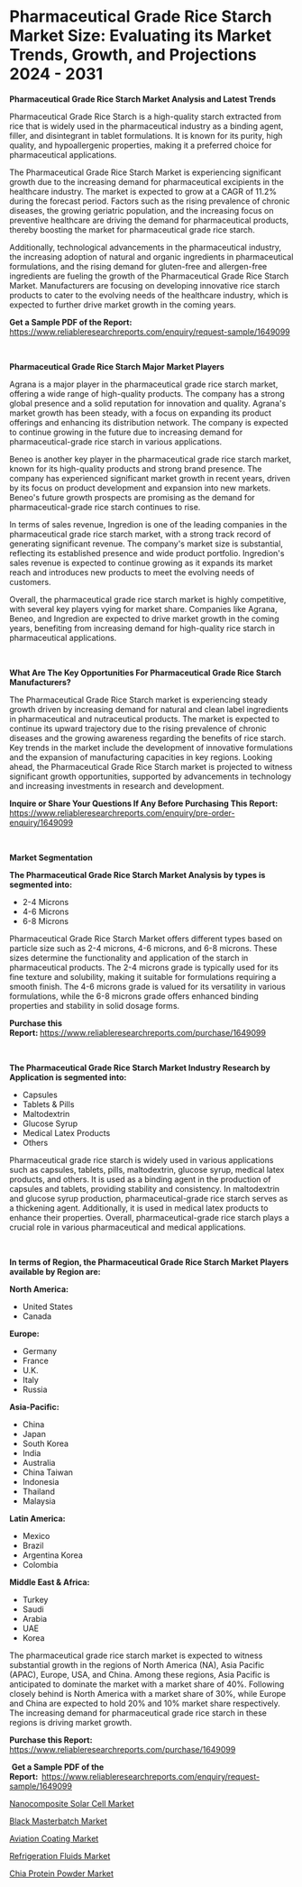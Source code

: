 <p><h1>Pharmaceutical Grade Rice Starch Market Size: Evaluating its Market Trends, Growth, and Projections 2024 - 2031</h1></p><p><strong>Pharmaceutical Grade Rice Starch Market Analysis and Latest Trends</strong></p>
<p><p>Pharmaceutical Grade Rice Starch is a high-quality starch extracted from rice that is widely used in the pharmaceutical industry as a binding agent, filler, and disintegrant in tablet formulations. It is known for its purity, high quality, and hypoallergenic properties, making it a preferred choice for pharmaceutical applications.</p><p>The Pharmaceutical Grade Rice Starch Market is experiencing significant growth due to the increasing demand for pharmaceutical excipients in the healthcare industry. The market is expected to grow at a CAGR of 11.2% during the forecast period. Factors such as the rising prevalence of chronic diseases, the growing geriatric population, and the increasing focus on preventive healthcare are driving the demand for pharmaceutical products, thereby boosting the market for pharmaceutical grade rice starch.</p><p>Additionally, technological advancements in the pharmaceutical industry, the increasing adoption of natural and organic ingredients in pharmaceutical formulations, and the rising demand for gluten-free and allergen-free ingredients are fueling the growth of the Pharmaceutical Grade Rice Starch Market. Manufacturers are focusing on developing innovative rice starch products to cater to the evolving needs of the healthcare industry, which is expected to further drive market growth in the coming years.</p></p>
<p><strong>Get a Sample PDF of the Report:&nbsp;</strong> <a href="https://www.reliableresearchreports.com/enquiry/request-sample/1649099">https://www.reliableresearchreports.com/enquiry/request-sample/1649099</a></p>
<p>&nbsp;</p>
<p><strong>Pharmaceutical Grade Rice Starch Major Market Players</strong></p>
<p><p>Agrana is a major player in the pharmaceutical grade rice starch market, offering a wide range of high-quality products. The company has a strong global presence and a solid reputation for innovation and quality. Agrana's market growth has been steady, with a focus on expanding its product offerings and enhancing its distribution network. The company is expected to continue growing in the future due to increasing demand for pharmaceutical-grade rice starch in various applications.</p><p>Beneo is another key player in the pharmaceutical grade rice starch market, known for its high-quality products and strong brand presence. The company has experienced significant market growth in recent years, driven by its focus on product development and expansion into new markets. Beneo's future growth prospects are promising as the demand for pharmaceutical-grade rice starch continues to rise.</p><p>In terms of sales revenue, Ingredion is one of the leading companies in the pharmaceutical grade rice starch market, with a strong track record of generating significant revenue. The company's market size is substantial, reflecting its established presence and wide product portfolio. Ingredion's sales revenue is expected to continue growing as it expands its market reach and introduces new products to meet the evolving needs of customers.</p><p>Overall, the pharmaceutical grade rice starch market is highly competitive, with several key players vying for market share. Companies like Agrana, Beneo, and Ingredion are expected to drive market growth in the coming years, benefiting from increasing demand for high-quality rice starch in pharmaceutical applications.</p></p>
<p>&nbsp;</p>
<p><strong>What Are The Key Opportunities For Pharmaceutical Grade Rice Starch Manufacturers?</strong></p>
<p><p>The Pharmaceutical Grade Rice Starch market is experiencing steady growth driven by increasing demand for natural and clean label ingredients in pharmaceutical and nutraceutical products. The market is expected to continue its upward trajectory due to the rising prevalence of chronic diseases and the growing awareness regarding the benefits of rice starch. Key trends in the market include the development of innovative formulations and the expansion of manufacturing capacities in key regions. Looking ahead, the Pharmaceutical Grade Rice Starch market is projected to witness significant growth opportunities, supported by advancements in technology and increasing investments in research and development.</p></p>
<p><strong>Inquire or Share Your Questions If Any Before Purchasing This Report:</strong> <a href="https://www.reliableresearchreports.com/enquiry/pre-order-enquiry/1649099">https://www.reliableresearchreports.com/enquiry/pre-order-enquiry/1649099</a></p>
<p>&nbsp;</p>
<p><strong>Market Segmentation</strong></p>
<p><strong>The Pharmaceutical Grade Rice Starch Market Analysis by types is segmented into:</strong></p>
<p><ul><li>2-4 Microns</li><li>4-6 Microns</li><li>6-8 Microns</li></ul></p>
<p><p>Pharmaceutical Grade Rice Starch Market offers different types based on particle size such as 2-4 microns, 4-6 microns, and 6-8 microns. These sizes determine the functionality and application of the starch in pharmaceutical products. The 2-4 microns grade is typically used for its fine texture and solubility, making it suitable for formulations requiring a smooth finish. The 4-6 microns grade is valued for its versatility in various formulations, while the 6-8 microns grade offers enhanced binding properties and stability in solid dosage forms.</p></p>
<p><strong>Purchase this Report:&nbsp;</strong><a href="https://www.reliableresearchreports.com/purchase/1649099">https://www.reliableresearchreports.com/purchase/1649099</a></p>
<p>&nbsp;</p>
<p><strong>The Pharmaceutical Grade Rice Starch Market Industry Research by Application is segmented into:</strong></p>
<p><ul><li>Capsules</li><li>Tablets & Pills</li><li>Maltodextrin</li><li>Glucose Syrup</li><li>Medical Latex Products</li><li>Others</li></ul></p>
<p><p>Pharmaceutical grade rice starch is widely used in various applications such as capsules, tablets, pills, maltodextrin, glucose syrup, medical latex products, and others. It is used as a binding agent in the production of capsules and tablets, providing stability and consistency. In maltodextrin and glucose syrup production, pharmaceutical-grade rice starch serves as a thickening agent. Additionally, it is used in medical latex products to enhance their properties. Overall, pharmaceutical-grade rice starch plays a crucial role in various pharmaceutical and medical applications.</p></p>
<p>&nbsp;</p>
<p><strong>In terms of Region, the Pharmaceutical Grade Rice Starch Market Players available by Region are:</strong></p>
<p>
    <p> <strong> North America: </strong>
        <ul>
            <li>United States</li>
            <li>Canada</li>
        </ul>
        </p> 
    <p> <strong> Europe: </strong>
        <ul>
            <li>Germany</li>
            <li>France</li>
            <li>U.K.</li>
            <li>Italy</li>
            <li>Russia</li>
        </ul>
        </p> 
    <p> <strong> Asia-Pacific: </strong>
        <ul>
            <li>China</li>
            <li>Japan</li>
            <li>South Korea</li>
            <li>India</li>
            <li>Australia</li>
            <li>China Taiwan</li>
            <li>Indonesia</li>
            <li>Thailand</li>
            <li>Malaysia</li>
        </ul>
        </p> 
    <p> <strong> Latin America: </strong>
        <ul>
            <li>Mexico</li>
            <li>Brazil</li>
            <li>Argentina Korea</li>
            <li>Colombia</li>
        </ul>
        </p> 
    <p> <strong> Middle East & Africa: </strong>
        <ul>
            <li>Turkey</li>
            <li>Saudi</li>
            <li>Arabia</li>
            <li>UAE</li>
            <li>Korea</li>
        </ul>
    </p>
    </p>
<p><p>The pharmaceutical grade rice starch market is expected to witness substantial growth in the regions of North America (NA), Asia Pacific (APAC), Europe, USA, and China. Among these regions, Asia Pacific is anticipated to dominate the market with a market share of 40%. Following closely behind is North America with a market share of 30%, while Europe and China are expected to hold 20% and 10% market share respectively. The increasing demand for pharmaceutical grade rice starch in these regions is driving market growth.</p></p>
<p><strong>Purchase this Report: </strong><a href="https://www.reliableresearchreports.com/purchase/1649099">https://www.reliableresearchreports.com/purchase/1649099</a></p>
<p>&nbsp;<strong>Get a Sample PDF of the Report:&nbsp;&nbsp;</strong><a href="https://www.reliableresearchreports.com/enquiry/request-sample/1649099">https://www.reliableresearchreports.com/enquiry/request-sample/1649099</a></p>
<p><strong></strong></p>
<p><p><a href="https://github.com/pgtimber/Market-Research-Report-List-1/blob/main/nanocomposite-solar-cell-market.md">Nanocomposite Solar Cell Market</a></p><p><a href="https://medium.com/@fionabuckland777/black-masterbatch-market-report-reveals-the-latest-trends-and-growth-opportunities-of-this-market-020d050a23fc">Black Masterbatch Market</a></p><p><a href="https://medium.com/@scotpurdy654/aviation-coating-market-trends-and-market-analysis-forecasted-for-period-2024-2031-eb7c37986d48">Aviation Coating Market</a></p><p><a href="https://medium.com/@haileeward2023/refrigeration-fluids-market-trends-forecast-and-competitive-analysis-to-2031-4c207751bc9b">Refrigeration Fluids Market</a></p><p><a href="https://medium.com/@bellabbott/chia-protein-powder-market-competitive-analysis-market-trends-and-forecast-to-2031-828c26b7cad8">Chia Protein Powder Market</a></p></p>